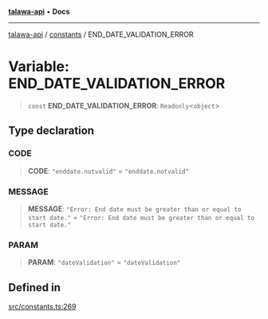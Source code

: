 [**talawa-api**](../../README.md) • **Docs**

***

[talawa-api](../../modules.md) / [constants](../README.md) / END\_DATE\_VALIDATION\_ERROR

# Variable: END\_DATE\_VALIDATION\_ERROR

> `const` **END\_DATE\_VALIDATION\_ERROR**: `Readonly`\<`object`\>

## Type declaration

### CODE

> **CODE**: `"enddate.notvalid"` = `"enddate.notvalid"`

### MESSAGE

> **MESSAGE**: `"Error: End date must be greater than or equal to start date."` = `"Error: End date must be greater than or equal to start date."`

### PARAM

> **PARAM**: `"dateValidation"` = `"dateValidation"`

## Defined in

[src/constants.ts:269](https://github.com/PalisadoesFoundation/talawa-api/blob/3bacbf38707ebd3e3e5f1bc5b4cc7aa3b2adc169/src/constants.ts#L269)
